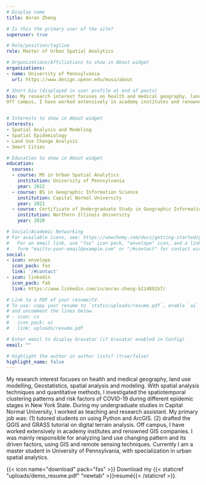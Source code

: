 ```yaml
---
# Display name
title: Anran Zheng

# Is this the primary user of the site?
superuser: true

# Role/position/tagline
role: Master of Urban Spatial Analytics

# Organizations/Affiliations to show in About widget
organizations:
- name: University of Pennsylvania
  url: https://www.design.upenn.edu/musa/about

# Short bio (displayed in user profile at end of posts)
bio: My research interest focuses on health and medical geography, land use modelling, Geostatistics, spatial analysis and modeling. With spatial analysis techniques and quantitative methods, I investigated the spatiotemporal clustering patterns and risk factors of COVID-19 during different epidemic stages in New York State. During my undergraduate studies in Capital Normal University, I worked as teaching and research assistant. My primary job was: (1) tutored students on using Python and ArcGIS. (2) drafted the QGIS and GRASS tutorial on digital terrain analysis.
Off campus, I have worked extensively in academy institutes and renowned GIS companies. I was mainly responsible for analyzing land use changing pattern and its driven factors, using GIS and remote sensing techniques. Currently I am a master student in University of Pennsylvania, with specialization in urban spatial analytics. 


# Interests to show in About widget
interests:
- Spatial Analysis and Modeling
- Spatial Epidemiology
- Land Use Change Analysis
- Smart Cities

# Education to show in About widget
education:
  courses:
  - course: MS in Urban Spatial Analytics
    institution: University of Pennsylvania 
    year: 2022
  - course: BS in Geographic Information Science 
    institution: Capital Normal University                                              
    year: 2021
  - course: Certificate of Undergraduate Study in Geographic Information System                   
    institution: Northern Illinois University 
    year: 2020

# Social/Academic Networking
# For available icons, see: https://wowchemy.com/docs/getting-started/page-builder/#icons
#   For an email link, use "fas" icon pack, "envelope" icon, and a link in the
#   form "mailto:your-email@example.com" or "/#contact" for contact widget.
social:
- icon: envelope
  icon_pack: fas
  link: '/#contact'
- icon: linkedin
  icon_pack: fab
  link: https://www.linkedin.com/in/anran-zheng-b214891b7/

# Link to a PDF of your resume/CV.
# To use: copy your resume to `static/uploads/resume.pdf`, enable `ai` icons in `params.toml`, 
# and uncomment the lines below.
# - icon: cv
#   icon_pack: ai
#   link: uploads/resume.pdf

# Enter email to display Gravatar (if Gravatar enabled in Config)
email: ""

# Highlight the author in author lists? (true/false)
highlight_name: false
---
```


My research interest focuses on health and medical geography, land use modelling, Geostatistics, spatial analysis and modeling. With spatial analysis techniques and quantitative methods, I investigated the spatiotemporal clustering patterns and risk factors of COVID-19 during different epidemic stages in New York State. During my undergraduate studies in Capital Normal University, I worked as teaching and research assistant. My primary job was: (1) tutored students on using Python and ArcGIS. (2) drafted the QGIS and GRASS tutorial on digital terrain analysis.
Off campus, I have worked extensively in academy institutes and renowned GIS companies. I was mainly responsible for analyzing land use changing pattern and its driven factors, using GIS and remote sensing techniques. Currently I am a master student in University of Pennsylvania, with specialization in urban spatial analytics. 


{{< icon name="download" pack="fas" >}} Download my {{< staticref "uploads/demo_resume.pdf" "newtab" >}}resumé{{< /staticref >}}.

